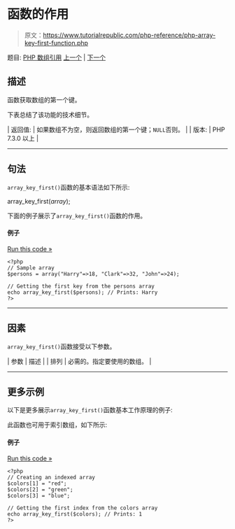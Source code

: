 # 函数的作用

> 原文：<https://www.tutorialrepublic.com/php-reference/php-array-key-first-function.php>

题目: [PHP 数组引用](php-array-functions.php) [上一个](php-array-key-exists-function.php) | [下一个](php-array-key-last-function.php)

## 描述

函数获取数组的第一个键。

下表总结了该功能的技术细节。

| 返回值: | 如果数组不为空，则返回数组的第一个键；`NULL`否则。 |
| 版本: | PHP 7.3.0 以上 |

* * *

## 句法

`array_key_first()`函数的基本语法如下所示:

array_key_first(*array*);

下面的例子展示了`array_key_first()`函数的作用。

#### 例子

[Run this code »](../codelab.php?topic=php&file=get-the-first-key-of-an-array "Run this code to view the output")

```
<?php
// Sample array
$persons = array("Harry"=>18, "Clark"=>32, "John"=>24);

// Getting the first key from the persons array
echo array_key_first($persons); // Prints: Harry
?>
```

* * *

## 因素

`array_key_first()`函数接受以下参数。

| 参数 | 描述 |
| 排列 | 必需的。指定要使用的数组。 |

* * *

## 更多示例

以下是更多展示`array_key_first()`函数基本工作原理的例子:

此函数也可用于索引数组，如下所示:

#### 例子

[Run this code »](../codelab.php?topic=php&file=get-the-first-index-of-an-array "Run this code to view the output")

```
<?php
// Creating an indexed array
$colors[1] = "red";
$colors[2] = "green";
$colors[3] = "blue";

// Getting the first index from the colors array
echo array_key_first($colors); // Prints: 1
?>
```